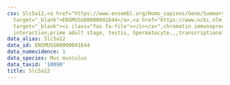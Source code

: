```yaml
---
csv: Slc5a12,<a href="https://www.ensembl.org/Homo_sapiens/Gene/Summary?db=core;g=ENSMUSG00000041644"
  target="_blank">ENSMUSG00000041644</a>,<a href="https://www.ncbi.nlm.nih.gov/pubmed/25450459"
  target="_blank"><i class="fas fa-file"></i></a>",chromatin immunoprecipitation assay,direct
  interaction,prime adult stage, testis, Spermatocyte,,,transcriptional regulation,
data_alias: Slc5a12
data_id: ENSMUSG00000041644
data_numevidence: 1
data_species: Mus musculus
data_taxid: '10090'
title: Slc5a12
---
```

